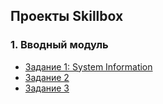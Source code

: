 ## Проекты Skillbox

### 1. Вводный модуль
* [Задание 1: System Information]()
* [Задание 2]()
* [Задание 3]()
